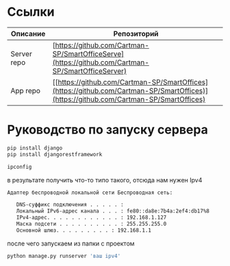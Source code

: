 # Ссылки
| Описание | Репозиторий |
| ------ | ------ |
| Server repo | [https://github.com/Cartman-SP/SmartOfficeServe](https://github.com/Cartman-SP/SmartOfficeServer) |
| App repo | [[https://github.com/Cartman-SP/SmartOffices](https://github.com/Cartman-SP/SmartOffices)](https://github.com/Cartman-SP/SmartOffices) |
# Руководство по запуску сервера
```sh
pip install django
pip install djangorestframework
```
```sh
ipconfig
```
в результате получить что-то типо такого, отсюда нам нужен Ipv4
```sh
Адаптер беспроводной локальной сети Беспроводная сеть:

   DNS-суффикс подключения . . . . . :
   Локальный IPv6-адрес канала . . . : fe80::da8e:7b4a:2ef4:db17%8
   IPv4-адрес. . . . . . . . . . . . : 192.168.1.127
   Маска подсети . . . . . . . . . . : 255.255.255.0
   Основной шлюз. . . . . . . . . : 192.168.1.1

```
после чего запускаем из папки с проектом
```sh
python manage.py runserver 'ваш ipv4'
```
